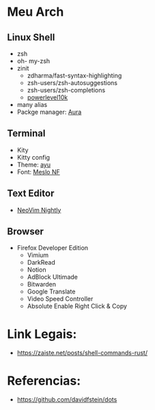 # Meu Arch

## Linux Shell
  - zsh
  - oh- my-zsh
  - zinit
    - zdharma/fast-syntax-highlighting
    - zsh-users/zsh-autosuggestions
    - zsh-users/zsh-completions
    - [powerlevel10k](https://github.com/romkatv/powerlevel10k#zinit)
  - many alias
  - Packge manager: [Aura](https://github.com/fosskers/aura)

## Terminal
  - Kity
  - Kitty config
  - Theme: [ayu](https://github.com/dexpota/kitty-themes/blob/master/themes/ayu.conf)
  - Font: [Meslo NF](https://aur.archlinux.org/packages/ttf-meslo-nerd-font-powerlevel10k/)

## Text Editor
  - [NeoVim Nightly](https://aur.archlinux.org/packages/neovim-nightly/)

## Browser
  - Firefox Developer Edition
    - Vimium
    - DarkRead
    - Notion
    - AdBlock Ultimade
    - Bitwarden
    - Google Translate
    - Video Speed Controller
    - Absolute Enable Right Click & Copy

# Link Legais:
  - https://zaiste.net/posts/shell-commands-rust/

# Referencias:
 - https://github.com/davidfstein/dots
